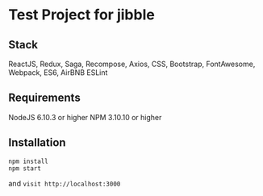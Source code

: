 # Test Project for jibble

## Stack
ReactJS, Redux, Saga, Recompose, Axios, CSS,
Bootstrap, FontAwesome,
Webpack, ES6,
AirBNB ESLint

## Requirements
NodeJS 6.10.3 or higher
NPM 3.10.10 or higher

## Installation

```
npm install
npm start
```

and `visit http://localhost:3000`
